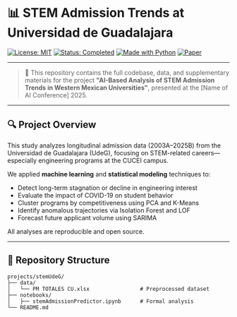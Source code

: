 # 📊 STEM Admission Trends at Universidad de Guadalajara

[![License: MIT](https://img.shields.io/badge/License-MIT-green.svg)](LICENSE)
[![Status: Completed](https://img.shields.io/badge/Status-Completed-blue)](https://github.com/Gpreciat/dataTRICKS)
[![Made with Python](https://img.shields.io/badge/Made%20with-Python%203.10-blue.svg)](https://www.python.org/)
[![Paper](https://img.shields.io/badge/View-Paper-9cf?logo=Overleaf)](https://example.com/paper-pdf) <!-- Reemplaza si tienes un link final -->

---

> 🧠 This repository contains the full codebase, data, and supplementary materials for the project **"AI-Based Analysis of STEM Admission Trends in Western Mexican Universities"**, presented at the [Name of AI Conference] 2025.

---

## 🔍 Project Overview

This study analyzes longitudinal admission data (2003A–2025B) from the Universidad de Guadalajara (UdeG), focusing on STEM-related careers—especially engineering programs at the CUCEI campus.

We applied **machine learning** and **statistical modeling** techniques to:

- Detect long-term stagnation or decline in engineering interest
- Evaluate the impact of COVID-19 on student behavior
- Cluster programs by competitiveness using PCA and K-Means
- Identify anomalous trajectories via Isolation Forest and LOF
- Forecast future applicant volume using SARIMA

All analyses are reproducible and open source.

---

## 📁 Repository Structure

```plaintext
projects/stemUdeG/
├── data/
│   └── PM TOTALES CU.xlsx                # Preprocessed dataset
├── notebooks/
│   ├── stemAdmissionPredictor.ipynb      # Formal analysis
└── README.md
